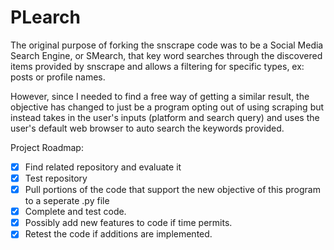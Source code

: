 # PLearch
The original purpose of forking the snscrape code was to be a Social Media Search Engine, or SMearch, that key word searches through the discovered items provided by snscrape and allows a filtering for specific types, ex: posts or profile names. 

However, since I needed to find a free way of getting a similar result, the objective has changed to just be a program opting out of using scraping but instead takes in the user's inputs (platform and search query) and uses the user's default web browser to auto search the keywords provided.

Project Roadmap:

- [x] Find related repository and evaluate it
- [x] Test repository
- [x] Pull portions of the code that support the new objective of this program to a seperate .py file
- [x] Complete and test code.
- [x] Possibly add new features to code if time permits.
- [x] Retest the code if additions are implemented.
